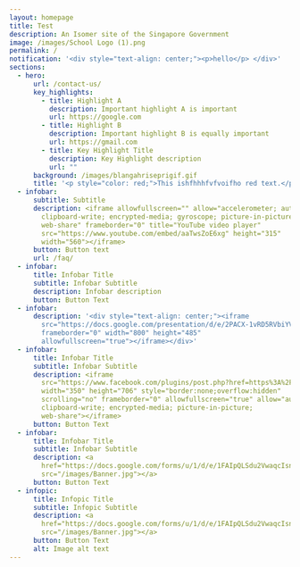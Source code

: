 ```yaml
---
layout: homepage
title: Test
description: An Isomer site of the Singapore Government
image: /images/School Logo (1).png
permalink: /
notification: '<div style="text-align: center;"><p>hello</p> </div>'
sections:
  - hero:
      url: /contact-us/
      key_highlights:
        - title: Highlight A
          description: Important highlight A is important
          url: https://google.com
        - title: Highlight B
          description: Important highlight B is equally important
          url: https://gmail.com
        - title: Key Highlight Title
          description: Key Highlight description
          url: ""
      background: /images/blangahriseprigif.gif
      title: '<p style="color: red;">This ishfhhhfvfvoifho red text.</p>'
  - infobar:
      subtitle: Subtitle
      description: <iframe allowfullscreen="" allow="accelerometer; autoplay;
        clipboard-write; encrypted-media; gyroscope; picture-in-picture;
        web-share" frameborder="0" title="YouTube video player"
        src="https://www.youtube.com/embed/aaTwsZoE6xg" height="315"
        width="560"></iframe>
      button: Button text
      url: /faq/
  - infobar:
      title: Infobar Title
      subtitle: Infobar Subtitle
      description: Infobar description
      button: Button Text
  - infobar:
      description: '<div style="text-align: center;"><iframe
        src="https://docs.google.com/presentation/d/e/2PACX-1vRD5RVbiYVBcL3OLto5GmuLnQgVabhqQE10FNX-hmcpgtFBcTorRnUdrRVM67PNEw/embed?start=true&loop=true&delayms=3000"
        frameborder="0" width="800" height="485"
        allowfullscreen="true"></iframe></div>'
  - infobar:
      title: Infobar Title
      subtitle: Infobar Subtitle
      description: <iframe
        src="https://www.facebook.com/plugins/post.php?href=https%3A%2F%2Fwww.facebook.com%2Fpioneerprisch%2Fposts%2Fpfbid02vh1ZrK2nWnRFWNjF2wuKzihGpiF95HEZywiwidZGp9PMYo8KieUApm58UhmW4U1pl&show_text=true&width=350"
        width="350" height="706" style="border:none;overflow:hidden"
        scrolling="no" frameborder="0" allowfullscreen="true" allow="autoplay;
        clipboard-write; encrypted-media; picture-in-picture;
        web-share"></iframe>
      button: Button Text
  - infobar:
      title: Infobar Title
      subtitle: Infobar Subtitle
      description: <a
        href="https://docs.google.com/forms/u/1/d/e/1FAIpQLSdu2VwaqcIsn_R43e8Wbp7iQ8SIKXOOypz8uM8Aj2Xj2iZh1w/viewform"><img
        src="/images/Banner.jpg"></a>
      button: Button Text
  - infopic:
      title: Infopic Title
      subtitle: Infopic Subtitle
      description: <a
        href="https://docs.google.com/forms/u/1/d/e/1FAIpQLSdu2VwaqcIsn_R43e8Wbp7iQ8SIKXOOypz8uM8Aj2Xj2iZh1w/viewform"><img
        src="/images/Banner.jpg"></a>
      button: Button Text
      alt: Image alt text
---
```

